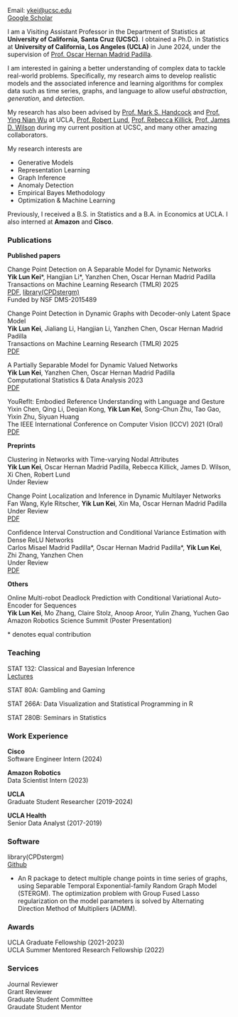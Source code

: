 Email: ykei@ucsc.edu\
[Google Scholar](https://scholar.google.com/citations?hl=en&user=EveYevcAAAAJ)


I am a Visiting Assistant Professor in the Department of Statistics at **University of California, Santa Cruz (UCSC)**. I obtained a Ph.D. in Statistics at **University of California, Los Angeles (UCLA)** in June 2024, under the supervision of [Prof. Oscar Hernan Madrid Padilla](https://hernanmp.github.io).

I am interested in gaining a better understanding of complex data to tackle real-world problems. Specifically, my research aims to develop realistic models and the associated inference and learning algorithms for complex data such as time series, graphs, and language to allow useful *abstraction*, *generation*, and *detection*. 

My research has also been advised by [Prof. Mark S. Handcock](https://handcock.github.io) and [Prof. Ying Nian Wu](http://www.stat.ucla.edu/~ywu/research.html) at UCLA, [Prof. Robert Lund](https://scholar.google.com/citations?user=6rejz8EAAAAJ), [Prof. Rebecca Killick](https://www.lancs.ac.uk/~killick/), [Prof. James D. Wilson](https://www.usfca.edu/faculty/james-wilson) during my current position at UCSC, and many other amazing collaborators.

My research interests are 

- Generative Models
- Representation Learning
- Graph Inference
- Anomaly Detection
- Empirical Bayes Methodology
- Optimization & Machine Learning

Previously, I received a B.S. in Statistics and a B.A. in Economics at UCLA. I also interned at **Amazon** and **Cisco**.


### Publications

**Published papers**

Change Point Detection on A Separable Model for Dynamic Networks\
**Yik Lun Kei**\*, Hangjian Li\*, Yanzhen Chen, Oscar Hernan Madrid Padilla\
Transactions on Machine Learning Research (TMLR) 2025\
[PDF](https://arxiv.org/pdf/2303.17642.pdf), [library(CPDstergm)](https://github.com/allenkei/CPDstergm)\
Funded by NSF DMS-2015489

Change Point Detection in Dynamic Graphs with Decoder-only Latent Space Model\
**Yik Lun Kei**, Jialiang Li, Hangjian Li, Yanzhen Chen, Oscar Hernan Madrid Padilla\
Transactions on Machine Learning Research (TMLR) 2025\
[PDF](https://arxiv.org/pdf/2404.04719.pdf)

A Partially Separable Model for Dynamic Valued Networks\
**Yik Lun Kei**, Yanzhen Chen, Oscar Hernan Madrid Padilla\
Computational Statistics & Data Analysis 2023\
[PDF](https://arxiv.org/pdf/2205.13651.pdf)

YouRefIt: Embodied Reference Understanding with Language and Gesture\
Yixin Chen, Qing Li, Deqian Kong, **Yik Lun Kei**, Song-Chun Zhu, Tao Gao, Yixin Zhu, Siyuan Huang\
The IEEE International Conference on Computer Vision (ICCV) 2021 (Oral)\
[PDF](http://openaccess.thecvf.com/content/ICCV2021/papers/Chen_YouRefIt_Embodied_Reference_Understanding_With_Language_and_Gesture_ICCV_2021_paper.pdf)


**Preprints**

Clustering in Networks with Time-varying Nodal Attributes\
**Yik Lun Kei**, Oscar Hernan Madrid Padilla, Rebecca Killick, James D. Wilson, Xi Chen, Robert Lund\
Under Review

Change Point Localization and Inference in Dynamic Multilayer Networks\
Fan Wang, Kyle Ritscher, **Yik Lun Kei**, Xin Ma, Oscar Hernan Madrid Padilla\
Under Review\
[PDF](https://arxiv.org/pdf/2506.21878)

Confidence Interval Construction and Conditional Variance Estimation with Dense ReLU Networks\
Carlos Misael Madrid Padilla\*, Oscar Hernan Madrid Padilla\*, **Yik Lun Kei**, Zhi Zhang, Yanzhen Chen\
Under Review\
[PDF](https://arxiv.org/pdf/2412.20355)


**Others**

Online Multi-robot Deadlock Prediction with Conditional Variational Auto-Encoder for Sequences\
**Yik Lun Kei**, Mo Zhang, Claire Stolz, Anoop Aroor, Yulin Zhang, Yuchen Gao\
Amazon Robotics Science Summit (Poster Presentation)

\* denotes equal contribution


### Teaching

STAT 132:  Classical and Bayesian Inference\
[Lectures](https://youtube.com/playlist?list=PL3JwN3Ix6VdIG5S2QvyLs7xLb_JvMpssG&si=ZV6VpYiuPrv0F7VK)

STAT 80A: Gambling and Gaming

STAT 266A: Data Visualization and Statistical Programming in R

STAT 280B: Seminars in Statistics


### Work Experience

**Cisco**\
Software Engineer Intern (2024)

**Amazon Robotics**\
Data Scientist Intern (2023)

**UCLA**\
Graduate Student Researcher (2019-2024)

**UCLA Health**\
Senior Data Analyst (2017-2019)

### Software 

library(CPDstergm)\
[Github](https://github.com/allenkei/CPDstergm)
- An R package to detect multiple change points in time series of graphs, using Separable Temporal Exponential-family Random Graph Model (STERGM). The optimization problem with Group Fused Lasso regularization on the model parameters is solved by Alternating Direction Method of Multipliers (ADMM).


### Awards
UCLA Graduate Fellowship (2021-2023)\
UCLA Summer Mentored Research Fellowship (2022)


### Services
Journal Reviewer\
Grant Reviewer\
Graduate Student Committee\
Graudate Student Mentor

